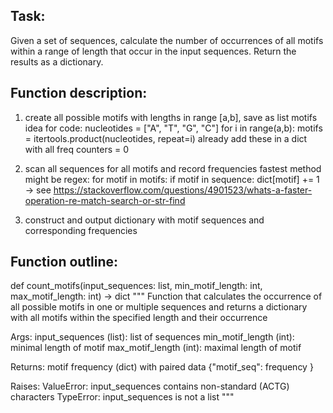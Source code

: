 ## Task:
Given a set of sequences, calculate the number of occurrences of all motifs within a range of 
length that occur in the input sequences. Return the results as a dictionary.

## Function description:

1) create all possible motifs with lengths in range [a,b], save as list motifs
idea for code:
nucleotides = ["A", "T", "G", "C"]
for i in range(a,b):
	motifs = itertools.product(nucleotides, repeat=i)
already add these in a dict with all freq counters = 0
	
2) scan all sequences for all motifs and record frequencies
fastest method might be regex: 
for motif in motifs:
    if motif in sequence:
        dict[motif] += 1
-> see https://stackoverflow.com/questions/4901523/whats-a-faster-operation-re-match-search-or-str-find

3) construct and output dictionary with motif sequences and corresponding frequencies

## Function outline: 

def count_motifs(input_sequences: list, min_motif_length: int, max_motif_length: int) -> dict
""" Function that calculates the occurrence of all possible motifs in one or multiple sequences and 
    returns a dictionary with all motifs within the specified length and their occurrence

Args: 
    input_sequences (list): list of sequences
    min_motif_length (int): minimal length of motif
    max_motif_length (int): maximal length of motif
   
Returns:
    motif frequency (dict) with paired data {"motif_seq": frequency }
    
Raises:
    ValueError: input_sequences contains non-standard (ACTG) characters
    TypeError: input_sequences is not a list
"""